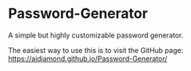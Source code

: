 # Password-Generator
A simple but highly customizable password generator.

The easiest way to use this is to visit the GitHub page: https://aidiamond.github.io/Password-Generator/